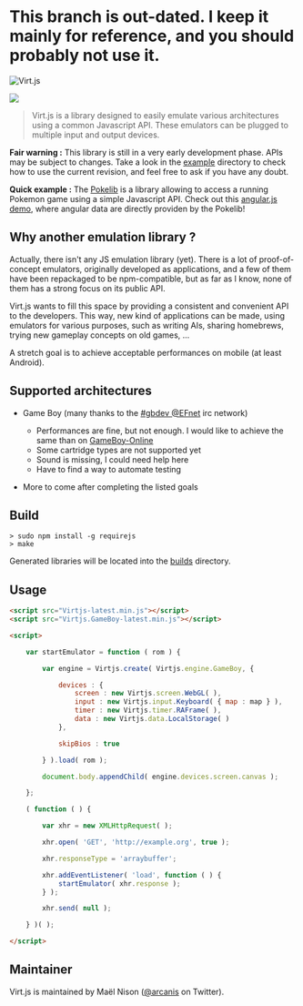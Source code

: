 # This branch is out-dated. I keep it mainly for reference, and you should probably not use it.

![Virt.js](http://arcanis.github.io/virt.js/documents/assets/logo.png)

![](http://arcanis.github.io/virt.js/documents/assets/github-banner.png)

> Virt.js is a library designed to easily emulate various architectures using a common Javascript API. These emulators can be plugged to multiple input and output devices.

**Fair warning :** This library is still in a very early development phase. APIs may be subject to changes. Take a look in the [example](https://github.com/arcanis/Virt.js/tree/master/examples) directory to check how to use the current revision, and feel free to ask if you have any doubt.

**Quick example :** The [Pokelib](https://github.com/arcanis/pokelib) is a library allowing to access a running Pokemon game using a simple Javascript API. Check out this [angular.js demo](http://arcanis.github.io/pokelib/example/), where angular data are directly providen by the Pokelib!

## Why another emulation library ?

Actually, there isn't any JS emulation library (yet). There is a lot of proof-of-concept emulators, originally developed as applications, and a few of them have been repackaged to be npm-compatible, but as far as I know, none of them has a strong focus on its public API.

Virt.js wants to fill this space by providing a consistent and convenient API to the developers. This way, new kind of applications can be made, using emulators for various purposes, such as writing AIs, sharing homebrews, trying new gameplay concepts on old games, ...

A stretch goal is to achieve acceptable performances on mobile (at least Android).

## Supported architectures

- Game Boy (many thanks to the [#gbdev @EFnet](irc://irc.efnet.pl/#gbdev) irc network)
    * Performances are fine, but not enough. I would like to achieve the same than on [GameBoy-Online](https://github.com/grantgalitz/GameBoy-Online/)
    * Some cartridge types are not supported yet
    * Sound is missing, I could need help here
    * Have to find a way to automate testing

- More to come after completing the listed goals

## Build

    > sudo npm install -g requirejs
    > make

Generated libraries will be located into the [builds](https://github.com/arcanis/virt.js/tree/master/builds) directory.

## Usage

```html
<script src="Virtjs-latest.min.js"></script>
<script src="Virtjs.GameBoy-latest.min.js"></script>

<script>

    var startEmulator = function ( rom ) {

        var engine = Virtjs.create( Virtjs.engine.GameBoy, {

            devices : {
                screen : new Virtjs.screen.WebGL( ),
                input : new Virtjs.input.Keyboard( { map : map } ),
                timer : new Virtjs.timer.RAFrame( ),
                data : new Virtjs.data.LocalStorage( )
            },

            skipBios : true

        } ).load( rom );

        document.body.appendChild( engine.devices.screen.canvas );

    };

    ( function ( ) {

        var xhr = new XMLHttpRequest( );

        xhr.open( 'GET', 'http://example.org', true );

        xhr.responseType = 'arraybuffer';

        xhr.addEventListener( 'load', function ( ) {
            startEmulator( xhr.response );
        } );

        xhr.send( null );

    } )( );

</script>
```

## Maintainer

Virt.js is maintained by Maël Nison ([@arcanis](https://twitter.com/arcanis) on Twitter).
